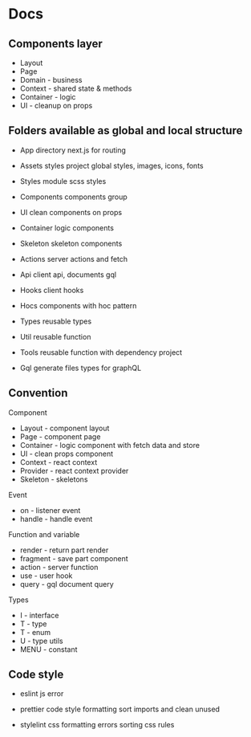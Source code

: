 # Docs

## Components layer

- Layout
- Page
- Domain - business
- Context - shared state & methods
- Container - logic
- UI - cleanup on props

## Folders available as global and local structure

- App
  directory next.js for routing

- Assets
  styles project global styles, images, icons, fonts

- Styles
  module scss styles

- Components
  components group

- UI
  clean components on props

- Container
  logic components

- Skeleton
  skeleton components

- Actions
  server actions and fetch

- Api
  client api, documents gql

- Hooks
  client hooks

- Hocs
  components with hoc pattern

- Types
  reusable types

- Util
  reusable function

- Tools
  reusable function with dependency project

- Gql
  generate files types for graphQL

## Convention

Component

- Layout<Default> - component layout
- Page<Home> - component page
- Container<CardUser> - logic component with fetch data and store
- UI<Card> - clean props component
- Context<Theme> - react context
- Provider<Theme> - react context provider
- Skeleton<CardUser> - skeletons

Event

- on<Click> - listener event
- handle<Submit> - handle event

Function and variable

- render<Item> - return part render
- fragment<Item> - save part component
- action<FetchUser> - server function
- use<FetchUser> - user hook
- query<FetchUser> - gql document query

Types

- I<User> - interface
- T<User> - type
- T<USER> - enum
- U<Nullish> - type utils
- MENU - constant

## Code style

- eslint
  js error

- prettier
  code style formatting
  sort imports and clean unused

- stylelint
  css formatting
  errors
  sorting css rules
